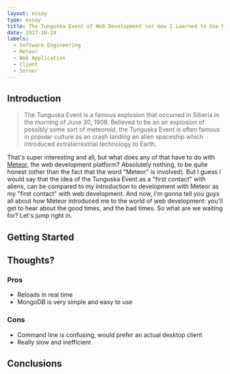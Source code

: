 ```yaml
---
layout: essay
type: essay
title: The Tunguska Event of Web Development (or How I Learned to Use Meteor)
date: 2017-10-19
labels:
  - Software Engineering
  - Meteor
  - Web Application
  - Client
  - Server
---
```


## Introduction

> The Tunguska Event is a famous explosion that occurred in Siberia in the morning of June 30, 1908. Believed to be an air explosion of possibly some sort of meteoroid, the Tunguska Event is often famous in popular culture as an crash landing an alien spaceship which introduced extraterrestrial technology to Earth.

That's super interesting and all, but what does any of that have to do with [Meteor,](https://www.meteor.com/) the web development platform? Absolutely nothing, to be quite honest (other than the fact that the word "Meteor" is involved). But I guess I would say that the idea of the Tunguska Event as a "first contact" with aliens, can be compared to my introduction to development with Meteor as my "first contact" with web development. And now, I'm gonna tell you guys all about how Meteor introduced me to the world of web development: you'll get to hear about the good times, and the bad times. So what are we waiting for? Let's jump right in.

## Getting Started



## Thoughts?

### Pros
- Reloads in real time
- MongoDB is very simple and easy to use


### Cons
- Command line is confusing, would prefer an actual desktop client
- Really slow and inefficient

## Conclusions


